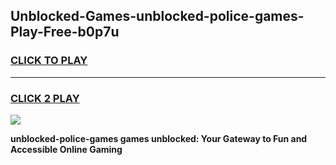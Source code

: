 
## Unblocked-Games-unblocked-police-games-Play-Free-b0p7u
<h3>
<a href="https://premium76.site?title=unblocked-police-games&ref=20A">CLICK TO PLAY</a></h3>
<hr>

<h3>
<a href="https://premium76.site?title=unblocked-police-games&ref=20A">CLICK 2 PLAY</a>
  
</h3>

<a href="https://premium76.site?title=unblocked-police-games&ref=20A"><img src="https://clearcache.store/games.png"></a>


**unblocked-police-games games unblocked: Your Gateway to Fun and Accessible Online Gaming**
